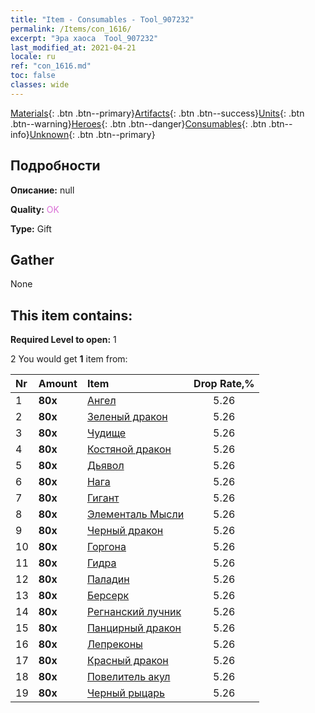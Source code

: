 ```yaml
---
title: "Item - Consumables - Tool_907232"
permalink: /Items/con_1616/
excerpt: "Эра хаоса  Tool_907232"
last_modified_at: 2021-04-21
locale: ru
ref: "con_1616.md"
toc: false
classes: wide
---
```

 [Materials](/ru/Items/){: .btn .btn--primary}[Artifacts](/ru/Items/Artifacts/){: .btn .btn--success}[Units](/ru/Items/Units/){: .btn .btn--warning}[Heroes](/ru/Items/Heroes/){: .btn .btn--danger}[Consumables](/ru/Items/Consumables/){: .btn .btn--info}[Unknown](/ru/Items/Unknown/){: .btn .btn--primary}

## Подробности
 **Описание:** null

 **Quality:** <span style="color: #DA70D6">OK</span>

 **Type:** Gift

## Gather

  None

## This item contains:

 **Required Level to open:** 1

 2 You would get **1** item  from:

  | Nr | Amount |     Item    | Drop Rate,% |
  |:---|:-------|:------------|:---------:|
  | 1 |  **80x** | [Ангел](/ru/Items/unt_196/) | 5.26 | 
  | 2 |  **80x** | [Зеленый дракон](/ru/Items/unt_205/) | 5.26 | 
  | 3 |  **80x** | [Чудище](/ru/Items/unt_223/) | 5.26 | 
  | 4 |  **80x** | [Костяной дракон](/ru/Items/unt_214/) | 5.26 | 
  | 5 |  **80x** | [Дьявол](/ru/Items/unt_232/) | 5.26 | 
  | 6 |  **80x** | [Нага](/ru/Items/unt_240/) | 5.26 | 
  | 7 |  **80x** | [Гигант](/ru/Items/unt_241/) | 5.26 | 
  | 8 |  **80x** | [Элементаль Мысли](/ru/Items/unt_267/) | 5.26 | 
  | 9 |  **80x** | [Черный дракон](/ru/Items/unt_250/) | 5.26 | 
  | 10 |  **80x** | [Горгона](/ru/Items/unt_257/) | 5.26 | 
  | 11 |  **80x** | [Гидра](/ru/Items/unt_259/) | 5.26 | 
  | 12 |  **80x** | [Паладин](/ru/Items/unt_197/) | 5.26 | 
  | 13 |  **80x** | [Берсерк](/ru/Items/unt_224/) | 5.26 | 
  | 14 |  **80x** | [Регнанский лучник](/ru/Items/unt_274/) | 5.26 | 
  | 15 |  **80x** | [Панцирный дракон](/ru/Items/unt_278/) | 5.26 | 
  | 16 |  **80x** | [Лепреконы](/ru/Items/unt_270/) | 5.26 | 
  | 17 |  **80x** | [Красный дракон](/ru/Items/unt_251/) | 5.26 | 
  | 18 |  **80x** | [Повелитель акул](/ru/Items/unt_281/) | 5.26 | 
  | 19 |  **80x** | [Черный рыцарь](/ru/Items/unt_213/) | 5.26 | 
